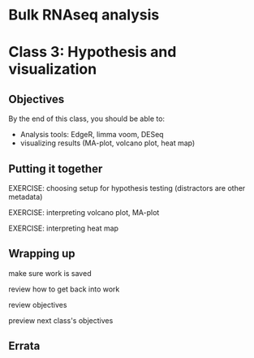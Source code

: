# Bulk RNAseq analysis
# Class 3: Hypothesis and visualization

## Objectives

By the end of this class,
you should be able to:
- Analysis tools: EdgeR, limma voom, DESeq
- visualizing results (MA-plot, volcano plot, heat map)

## Putting it together

EXERCISE: choosing setup for hypothesis testing (distractors are other metadata)

EXERCISE: interpreting volcano plot, MA-plot

EXERCISE: interpreting heat map

## Wrapping up

make sure work is saved

review how to get back into work

review objectives

preview next class's objectives

## Errata

